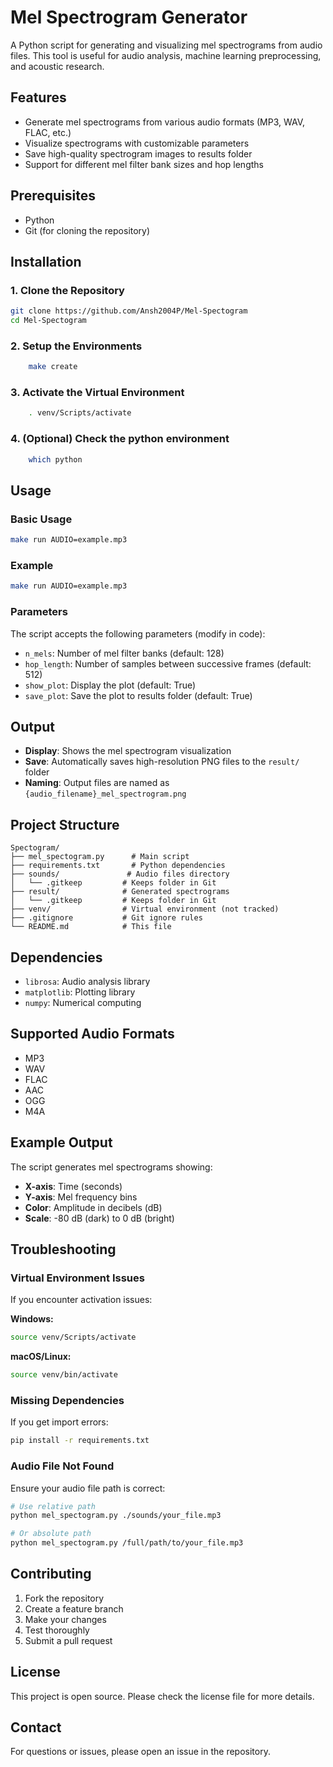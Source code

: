 # Mel Spectrogram Generator

A Python script for generating and visualizing mel spectrograms from audio files. This tool is useful for audio analysis, machine learning preprocessing, and acoustic research.

## Features

- Generate mel spectrograms from various audio formats (MP3, WAV, FLAC, etc.)
- Visualize spectrograms with customizable parameters
- Save high-quality spectrogram images to results folder
- Support for different mel filter bank sizes and hop lengths

## Prerequisites

- Python
- Git (for cloning the repository)

## Installation

### 1. Clone the Repository

```bash
git clone https://github.com/Ansh2004P/Mel-Spectogram
cd Mel-Spectogram
```

### 2. Setup the Environments
```bash
    make create
```

### 3. Activate the Virtual Environment
```bash
    . venv/Scripts/activate
```

### 4. (Optional) Check the python environment

```bash
    which python
```

## Usage

### Basic Usage

```bash
make run AUDIO=example.mp3
```

### Example

```bash
make run AUDIO=example.mp3
```

### Parameters

The script accepts the following parameters (modify in code):

- `n_mels`: Number of mel filter banks (default: 128)
- `hop_length`: Number of samples between successive frames (default: 512)
- `show_plot`: Display the plot (default: True)
- `save_plot`: Save the plot to results folder (default: True)

## Output

- **Display**: Shows the mel spectrogram visualization
- **Save**: Automatically saves high-resolution PNG files to the `result/` folder
- **Naming**: Output files are named as `{audio_filename}_mel_spectrogram.png`

## Project Structure

```
Spectogram/
├── mel_spectogram.py      # Main script
├── requirements.txt       # Python dependencies
├── sounds/               # Audio files directory
│   └── .gitkeep         # Keeps folder in Git
├── result/              # Generated spectrograms
│   └── .gitkeep         # Keeps folder in Git
├── venv/                # Virtual environment (not tracked)
├── .gitignore           # Git ignore rules
└── README.md            # This file
```

## Dependencies

- `librosa`: Audio analysis library
- `matplotlib`: Plotting library
- `numpy`: Numerical computing

## Supported Audio Formats

- MP3
- WAV
- FLAC
- AAC
- OGG
- M4A

## Example Output

The script generates mel spectrograms showing:
- **X-axis**: Time (seconds)
- **Y-axis**: Mel frequency bins
- **Color**: Amplitude in decibels (dB)
- **Scale**: -80 dB (dark) to 0 dB (bright)

## Troubleshooting

### Virtual Environment Issues

If you encounter activation issues:

**Windows:**
```bash
source venv/Scripts/activate
```

**macOS/Linux:**
```bash
source venv/bin/activate
```

### Missing Dependencies

If you get import errors:
```bash
pip install -r requirements.txt
```

### Audio File Not Found

Ensure your audio file path is correct:
```bash
# Use relative path
python mel_spectogram.py ./sounds/your_file.mp3

# Or absolute path
python mel_spectogram.py /full/path/to/your_file.mp3
```

## Contributing

1. Fork the repository
2. Create a feature branch
3. Make your changes
4. Test thoroughly
5. Submit a pull request

## License

This project is open source. Please check the license file for more details.

## Contact

For questions or issues, please open an issue in the repository.